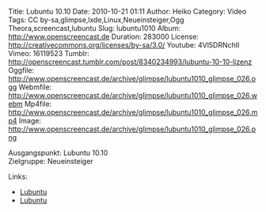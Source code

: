 Title: Lubuntu 10.10
Date: 2010-10-21 01:11
Author: Heiko
Category: Video
Tags: CC by-sa,glimpse,lxde,Linux,Neueinsteiger,Ogg Theora,screencast,lubuntu
Slug: lubuntu1010
Album: http://www.openscreencast.de
Duration: 283000
License: http://creativecommons.org/licenses/by-sa/3.0/
Youtube: 4Vl5DRNchII
Vimeo: 16119523
Tumblr: http://openscreencast.tumblr.com/post/8340234993/lubuntu-10-10-lizenz
Oggfile: http://www.openscreencast.de/archive/glimpse/lubuntu1010_glimpse_026.ogg
Webmfile: http://www.openscreencast.de/archive/glimpse/lubuntu1010_glimpse_026.webm
Mp4file: http://www.openscreencast.de/archive/glimpse/lubuntu1010_glimpse_026.mp4
Image: http://www.openscreencast.de/archive/glimpse/lubuntu1010_glimpse_026.png

Ausgangspunkt: Lubuntu 10.10  
Zielgruppe: Neueinsteiger  

Links:

  * [Lubuntu](http://lubuntu.net/)
  * [Lubuntu](http://de.wikipedia.org/wiki/Lubuntu)

